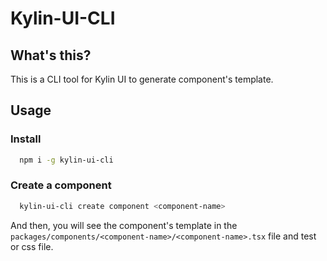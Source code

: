 # Kylin-UI-CLI

## What's this?

This is a CLI tool for Kylin UI to generate component's template.

## Usage

### Install

```bash
  npm i -g kylin-ui-cli
```

### Create a component

```bash
  kylin-ui-cli create component <component-name>
```

And then, you will see the component's template in the `packages/components/<component-name>/<component-name>.tsx` file and test or css file.

